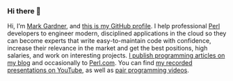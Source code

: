 ### Hi there 👋

Hi, I’m [Mark Gardner](https://phoenixtrap.com), and [this is my GitHub profile](https://github.com/mjgardner). I help professional [Perl](https://perl.org) developers to engineer modern, disciplined applications in the cloud so they can become experts that write easy-to-maintain code with confidence, increase their relevance in the market and get the best positions, high salaries, and work on interesting projects. [I publish programming articles on my blog](https://phoenixtrap.com) and occasionally to [Perl.com](https://perl.com/authors/mark-gardner/). You can find [my recorded presentations on YouTube](https://www.youtube.com/playlist?list=PL27tXQk_m0fnyd0PozcSB72ZE2xbK-JFp), as well as [pair programming videos](https://www.youtube.com/playlist?list=PL27tXQk_m0fmv6PL8_STkYeDowyxtjgEZ).
